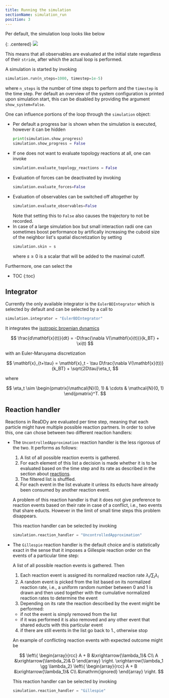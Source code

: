 ```yaml
---
title: Running the simulation
sectionName: simulation_run
position: 3
---
```


Per default, the simulation loop looks like below

{: .centered}
![](assets/architecture/simulation_loop_1000px.png)

This means that all observables are evaluated at the initial state regardless of their `stride`, after which
the actual loop is performed. 

A simulation is started by invoking
```python
simulation.run(n_steps=1000, timestep=1e-5)
```
where `n_steps` is the number of time steps to perform and the `timestep` is the time step. Per default an overview
of the system configuration is printed upon simulation start, this can be disabled by providing the 
argument `show_system=False`.

One can influence portions of the loop through the `simulation` object:

- Per default a progress bar is shown when the simulation is executed, however it can be hidden
  ```python
  print(simulation.show_progress)
  simulation.show_progress = False
  ```
- If one does not want to evaluate topology reactions at all, one can invoke
  ```python
  simulation.evaluate_topology_reactions = False
  ```
- Evaluation of forces can be deactivated by invoking
  ```python
  simulation.evaluate_forces=False
  ```
- Evaluation of observables can be switched off altogether by
  ```python
  simulation.evaluate_observables=False
  ```
  Note that setting this to `False` also causes the trajectory to not be recorded.
- In case of a large simulation box but small interaction radii one can sometimes boost performance by artifically 
  increasing the cuboid size of the neighbor list's spatial discretization by setting
  ```python
  simulation.skin = s
  ```
  where $s\geq 0$ is a scalar that will be added to the maximal cutoff.
  
Furthermore, one can select the

* TOC
{:toc}

## Integrator

Currently the only available integrator is the `EulerBDIntegrator` which is selected by default and can be selected by
a call to 
```python
simulation.integrator = "EulerBDIntegrator"
```

It integrates the [isotropic brownian dynamics]({{site.baseurl}}/system.html#particle-species)

$$
\frac{d\mathbf{x}(t)}{dt} = -D\frac{\nabla V(\mathbf{x}(t))}{k_BT} + \xi(t)
$$

with an Euler-Maruyama discretization

$$
\mathbf{x}_{t+\tau} = \mathbf{x}_t - \tau D\frac{\nabla V(\mathbf{x}(t))}{k_BT} + \sqrt{2D\tau}\eta_t,
$$

where

$$
\eta_t \sim \begin{pmatrix}\mathcal{N}(0, 1) & \cdots & \mathcal{N}(0, 1) \end{pmatrix}^T.
$$

## Reaction handler

Reactions in ReaDDy are evaluated per time step, meaning that each particle might have multiple possible reaction
partners. In order to solve this, one can chose between two different reaction handlers:

- The `UncontrolledApproximation` reaction handler is the less rigorous of the two. It performs as follows:
    1. A list of all possible reaction events is gathered.
    2. For each element of this list a decision is made whether it is to be evaluated based on the time step and its 
       rate as described in the section about [reactions]({{site.baseurl}}/system.html#reactions).
    3. The filtered list is shuffled.
    4. For each event in the list evaluate it unless its educts have already been consumed by another reaction event.
  
  A problem of this reaction handler is that it does not give preference to reaction events based on their rate in case
  of a conflict, i.e., two events that share educts. However in the limit of small time steps this problem disappears.
  
  This reaction handler can be selected by invoking
  ```python
  simulation.reaction_handler = "UncontrolledApproximation"
  ```
  
- The `Gillespie` reaction handler is the default choice and is statistically exact in the sense that it imposes a 
  Gillespie reaction order on the events of a particular time step: 
  
  A list of all possible reaction events is gathered. Then
  1. Each reaction event is assigned its normalized reaction rate $\lambda_i/\sum_i\lambda_i$
  2. A random event is picked from the list based on its normalized reaction rate, i.e., a uniform random 
    number between 0 and 1 is drawn and then used together with the cumulative normalized reaction rates to determine
    the event
  3. Depending on its rate the reaction described by the event might be performed:
    - if not the event is simply removed from the list
    - if it was performed it is also removed and any other event that shared educts with this particular event
  4. if there are still events in the list go back to 1., otherwise stop
  
  An example of conflicting reaction events with expected outcome might be
  
  $$
   \left\{ \begin{array}{rcc} A + B &\xrightarrow{\lambda_1}& C\\ A &\xrightarrow{\lambda_2}& D \end{array} 
   \right. \xrightarrow{\lambda_1 \gg \lambda_2} \left\{ \begin{array}{rcc} A + B &\xrightarrow{\lambda_1}& C\\
   &\mathrm{ignored}  \end{array} \right.
  $$
  
  This reaction handler can be selected by invoking
    ```python
    simulation.reaction_handler = "Gillespie"
    ```
